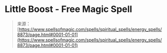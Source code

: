 <!--yml
category: 未分类
date: 2024-06-12 18:44:26
-->

# Little Boost - Free Magic Spell

> 来源：[https://www.spellsofmagic.com/spells/spiritual_spells/energy_spells/8873/page.html#0001-01-01](https://www.spellsofmagic.com/spells/spiritual_spells/energy_spells/8873/page.html#0001-01-01)